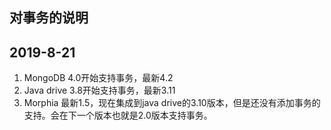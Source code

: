 ## 对事务的说明
## 2019-8-21

1. MongoDB 4.0开始支持事务，最新4.2
1. Java drive 3.8开始支持事务，最新3.11
1. Morphia 最新1.5，现在集成到java drive的3.10版本，但是还没有添加事务的支持。会在下一个版本也就是2.0版本支持事务。


